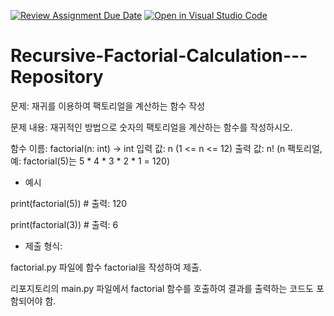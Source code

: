 [![Review Assignment Due Date](https://classroom.github.com/assets/deadline-readme-button-22041afd0340ce965d47ae6ef1cefeee28c7c493a6346c4f15d667ab976d596c.svg)](https://classroom.github.com/a/hvyxAwCl)
[![Open in Visual Studio Code](https://classroom.github.com/assets/open-in-vscode-2e0aaae1b6195c2367325f4f02e2d04e9abb55f0b24a779b69b11b9e10269abc.svg)](https://classroom.github.com/online_ide?assignment_repo_id=18260147&assignment_repo_type=AssignmentRepo)
# Recursive-Factorial-Calculation---Repository

문제: 재귀를 이용하여 팩토리얼을 계산하는 함수 작성

문제 내용: 재귀적인 방법으로 숫자의 팩토리얼을 계산하는 함수를 작성하시오.

함수 이름: factorial(n: int) -> int
입력 값: n (1 <= n <= 12)
출력 값: n! (n 팩토리얼, 예: factorial(5)는 5 * 4 * 3 * 2 * 1 = 120)

- 예시

print(factorial(5))  # 출력: 120

print(factorial(3))  # 출력: 6

- 제출 형식:

factorial.py 파일에 함수 factorial을 작성하여 제출.

리포지토리의 main.py 파일에서 factorial 함수를 호출하여 결과를 출력하는 코드도 포함되어야 함.
